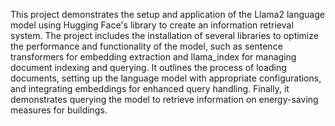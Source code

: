 This project demonstrates the setup and application of the Llama2 language model using Hugging Face's library to create an information retrieval system. The project includes the installation of several libraries to optimize the performance and functionality of the model, such as sentence transformers for embedding extraction and llama_index for managing document indexing and querying. It outlines the process of loading documents, setting up the language model with appropriate configurations, and integrating embeddings for enhanced query handling. Finally, it demonstrates querying the model to retrieve information on energy-saving measures for buildings.

